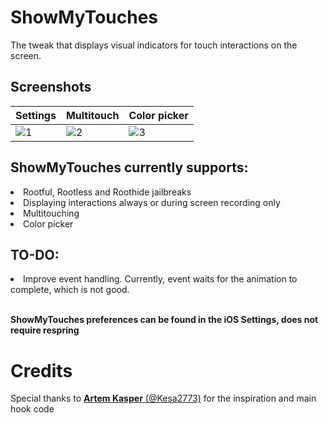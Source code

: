 # ShowMyTouches
The tweak that displays visual indicators for touch interactions on the screen.

## Screenshots

| Settings | Multitouch | Color picker |
|---|---|---|
| ![1](https://github.com/user-attachments/assets/058170f3-89ae-4f04-925d-4b1cd82f39c0)  | ![2](https://github.com/user-attachments/assets/50062258-627c-4637-a175-8f0f66ea3015) | ![3](https://github.com/user-attachments/assets/e2c73bd4-9c5e-4bc6-bf8b-8869341777d0) |

## ShowMyTouches currently supports:
  <li>Rootful, Rootless and Roothide jailbreaks</li>
  <li>Displaying interactions always or during screen recording only</li>
  <li>Multitouching</li>
  <li>Color picker</li>

## TO-DO:
  <li>Improve event handling. Currently, event waits for the animation to complete, which is not good.</li>

<br>

**ShowMyTouches preferences can be found in the iOS Settings, does not require respring**


# Credits
Special thanks to [**Artem Kasper** (@Kesa2773)](https://github.com/Kesa2773) for the inspiration and main hook code
